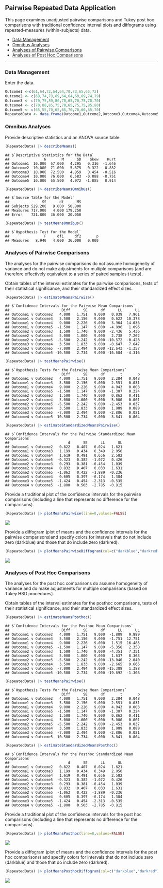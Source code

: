 
## Pairwise Repeated Data Application

This page examines unadjusted pairwise comparisons and Tukey post hoc
comparisons with traditional confidence interval plots and diffograms
using repeated-measures (within-subjects) data.

- [Data Management](#data-management)
- [Omnibus Analyses](#omnibus-analyses)
- [Analyses of Pairwise Comparisons](#analyses-of-pairwise-comparisons)
- [Analyses of Post Hoc Comparisons](#analyses-of-post-hoc-comparisons)

------------------------------------------------------------------------

### Data Management

Enter the data.

``` r
Outcome1 <-c(61,64,72,64,64,70,73,65,65,72)
Outcome2 <- c(69,74,79,69,64,64,69,69,74,79)
Outcome3 <- c(70,75,80,80,70,65,70,75,70,70) 
Outcome4 <- c(70,80,85,75,70,65,75,75,85,80)
Outcome5 <- c(65,55,70,65,65,70,70,60,65,70)
RepeatedData <- data.frame(Outcome1,Outcome2,Outcome3,Outcome4,Outcome5)
```

### Omnibus Analyses

Provide descriptive statistics and an ANOVA source table.

``` r
(RepeatedData) |> describeMeans()
```

    ## $`Descriptive Statistics for the Data`
    ##                N       M      SD    Skew    Kurt
    ## Outcome1  10.000  67.000   4.295   0.316  -1.646
    ## Outcome2  10.000  71.000   5.375   0.322  -0.882
    ## Outcome3  10.000  72.500   4.859   0.454  -0.516
    ## Outcome4  10.000  76.000   6.583  -0.088  -0.751
    ## Outcome5  10.000  65.500   4.972  -1.085   0.914

``` r
(RepeatedData) |> describeMeansOmnibus()
```

    ## $`Source Table for the Model`
    ##               SS      df      MS
    ## Subjects 529.200   9.000  58.800
    ## Measures 717.000   4.000 179.250
    ## Error    721.800  36.000  20.050

``` r
(RepeatedData) |> testMeansOmnibus()
```

    ## $`Hypothesis Test for the Model`
    ##                F     df1     df2       p
    ## Measures   8.940   4.000  36.000   0.000

### Analyses of Pairwise Comparisons

The analyses for the pairwise comparisons do not assume homogeneity of
variance and do not make adjustments for multiple comparisons (and are
therefore effectively equivalent to a series of paired samples t tests).

Obtain tables of the interval estimates for the pairwise comparisons,
tests of their statistical significance, and their standardized effect
sizes.

``` r
(RepeatedData) |> estimateMeansPairwise()
```

    ## $`Confidence Intervals for the Pairwise Mean Comparisons`
    ##                        Diff      SE      df      LL      UL
    ## Outcome1 v Outcome2   4.000   1.751   9.000   0.039   7.961
    ## Outcome1 v Outcome3   5.500   2.156   9.000   0.622  10.378
    ## Outcome1 v Outcome4   9.000   2.226   9.000   3.964  14.036
    ## Outcome1 v Outcome5  -1.500   1.147   9.000  -4.096   1.096
    ## Outcome2 v Outcome3   1.500   1.740   9.000  -2.436   5.436
    ## Outcome2 v Outcome4   5.000   1.000   9.000   2.738   7.262
    ## Outcome2 v Outcome5  -5.500   2.242   9.000 -10.572  -0.428
    ## Outcome3 v Outcome4   3.500   1.833   9.000  -0.647   7.647
    ## Outcome3 v Outcome5  -7.000   2.494   9.000 -12.643  -1.357
    ## Outcome4 v Outcome5 -10.500   2.734   9.000 -16.684  -4.316

``` r
(RepeatedData) |> testMeansPairwise()
```

    ## $`Hypothesis Tests for the Pairwise Mean Comparisons`
    ##                        Diff      SE      df       t       p
    ## Outcome1 v Outcome2   4.000   1.751   9.000   2.284   0.048
    ## Outcome1 v Outcome3   5.500   2.156   9.000   2.551   0.031
    ## Outcome1 v Outcome4   9.000   2.226   9.000   4.043   0.003
    ## Outcome1 v Outcome5  -1.500   1.147   9.000  -1.307   0.224
    ## Outcome2 v Outcome3   1.500   1.740   9.000   0.862   0.411
    ## Outcome2 v Outcome4   5.000   1.000   9.000   5.000   0.001
    ## Outcome2 v Outcome5  -5.500   2.242   9.000  -2.453   0.037
    ## Outcome3 v Outcome4   3.500   1.833   9.000   1.909   0.089
    ## Outcome3 v Outcome5  -7.000   2.494   9.000  -2.806   0.021
    ## Outcome4 v Outcome5 -10.500   2.734   9.000  -3.841   0.004

``` r
(RepeatedData) |> estimateStandardizedMeansPairwise()
```

    ## $`Confidence Intervals for the Pairwise Standardized Mean Comparisons`
    ##                           d      SE      LL      UL
    ## Outcome1 v Outcome2   0.822   0.407   0.024   1.621
    ## Outcome1 v Outcome3   1.199   0.434   0.349   2.050
    ## Outcome1 v Outcome4   1.619   0.491   0.656   2.582
    ## Outcome1 v Outcome5  -0.323   0.382  -1.072   0.426
    ## Outcome2 v Outcome3   0.293   0.381  -0.454   1.039
    ## Outcome2 v Outcome4   0.832   0.407   0.033   1.631
    ## Outcome2 v Outcome5  -1.062   0.422  -1.889  -0.236
    ## Outcome3 v Outcome4   0.605   0.397  -0.174   1.384
    ## Outcome3 v Outcome5  -1.424   0.454  -2.313  -0.535
    ## Outcome4 v Outcome5  -1.800   0.503  -2.785  -0.815

Provide a traditional plot of the confidence intervals for the pairwise
comparisons (including a line that represents no difference for the
comparisons).

``` r
(RepeatedData) |> plotMeansPairwise(line=0,values=FALSE)
```

![](figures/Pairwise-Repeated-Pairwise-1.png)<!-- -->

Provide a diffogram (plot of means and the confidence intervals for the
pairwise comparisons)and specify colors for intervals that do not
include zero (darkblue) and those that do include zero (darkred).

``` r
(RepeatedData) |> plotMeansPairwiseDiffogram(col=c("darkblue","darkred"))
```

![](figures/Pairwise-Repeated-DiffogramA-1.png)<!-- -->

### Analyses of Post Hoc Comparisons

The analyses for the post hoc comparisons do assume homogeneity of
variance and do make adjustments for multiple comparisons (based on
Tukey HSD procedures).

Obtain tables of the interval estimates for the posthoc comparisons,
tests of their statistical significance, and their standardized effect
sizes.

``` r
(RepeatedData) |> estimateMeansPosthoc()
```

    ## $`Confidence Intervals for the Posthoc Mean Comparisons`
    ##                        Diff      SE      df      LL      UL
    ## Outcome1 v Outcome2   4.000   1.751   9.000  -1.889   9.889
    ## Outcome1 v Outcome3   5.500   2.156   9.000  -1.751  12.751
    ## Outcome1 v Outcome4   9.000   2.226   9.000   1.515  16.485
    ## Outcome1 v Outcome5  -1.500   1.147   9.000  -5.358   2.358
    ## Outcome2 v Outcome3   1.500   1.740   9.000  -4.351   7.351
    ## Outcome2 v Outcome4   5.000   1.000   9.000   1.637   8.363
    ## Outcome2 v Outcome5  -5.500   2.242   9.000 -13.040   2.040
    ## Outcome3 v Outcome4   3.500   1.833   9.000  -2.665   9.665
    ## Outcome3 v Outcome5  -7.000   2.494   9.000 -15.388   1.388
    ## Outcome4 v Outcome5 -10.500   2.734   9.000 -19.692  -1.308

``` r
(RepeatedData) |> testMeansPairwise()
```

    ## $`Hypothesis Tests for the Pairwise Mean Comparisons`
    ##                        Diff      SE      df       t       p
    ## Outcome1 v Outcome2   4.000   1.751   9.000   2.284   0.048
    ## Outcome1 v Outcome3   5.500   2.156   9.000   2.551   0.031
    ## Outcome1 v Outcome4   9.000   2.226   9.000   4.043   0.003
    ## Outcome1 v Outcome5  -1.500   1.147   9.000  -1.307   0.224
    ## Outcome2 v Outcome3   1.500   1.740   9.000   0.862   0.411
    ## Outcome2 v Outcome4   5.000   1.000   9.000   5.000   0.001
    ## Outcome2 v Outcome5  -5.500   2.242   9.000  -2.453   0.037
    ## Outcome3 v Outcome4   3.500   1.833   9.000   1.909   0.089
    ## Outcome3 v Outcome5  -7.000   2.494   9.000  -2.806   0.021
    ## Outcome4 v Outcome5 -10.500   2.734   9.000  -3.841   0.004

``` r
(RepeatedData) |> estimateStandardizedMeansPosthoc()
```

    ## $`Confidence Intervals for the Posthoc Standardized Mean Comparisons`
    ##                           d      SE      LL      UL
    ## Outcome1 v Outcome2   0.822   0.407   0.024   1.621
    ## Outcome1 v Outcome3   1.199   0.434   0.349   2.050
    ## Outcome1 v Outcome4   1.619   0.491   0.656   2.582
    ## Outcome1 v Outcome5  -0.323   0.382  -1.072   0.426
    ## Outcome2 v Outcome3   0.293   0.381  -0.454   1.039
    ## Outcome2 v Outcome4   0.832   0.407   0.033   1.631
    ## Outcome2 v Outcome5  -1.062   0.422  -1.889  -0.236
    ## Outcome3 v Outcome4   0.605   0.397  -0.174   1.384
    ## Outcome3 v Outcome5  -1.424   0.454  -2.313  -0.535
    ## Outcome4 v Outcome5  -1.800   0.503  -2.785  -0.815

Provide a traditional plot of the confidence intervals for the post hoc
comparisons (including a line that represents no difference for the
comparisons).

``` r
(RepeatedData) |> plotMeansPosthoc(line=0,values=FALSE)
```

![](figures/Pairwise-Repeated-Posthoc-1.png)<!-- -->

Provide a diffogram (plot of means and the confidence intervals for the
post hoc comparisons) and specify colors for intervals that do not
include zero (darkblue) and those that do include zero (darkred).

``` r
(RepeatedData) |> plotMeansPosthocDiffogram(col=c("darkblue","darkred"))
```

![](figures/Pairwise-Repeated-DiffogramB-1.png)<!-- -->
